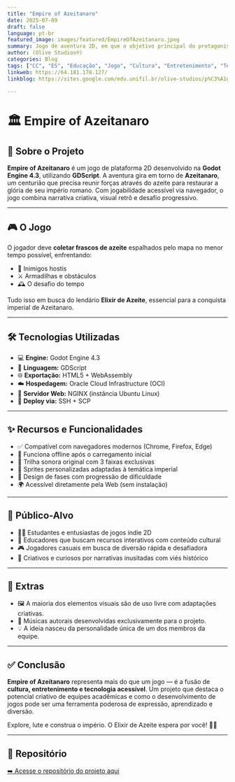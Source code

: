 ```yaml
---
title: "Empire of Azeitanaro"
date: 2025-07-09
draft: false
language: pt-br
featured_image: images/featured/EmpireOfAzeitanaro.jpeg
summary: Jogo de aventura 2D, em que o objetivo principal do protagonista Azeitanaro um centurião, será instituir o seu próprio império. Entretanto para conseguir tal feito será necessário derrotar os inimigos coletando vários itens, sendo o principal deles o Elixir de Azeite, que irá lhe conferir maior poder e força, possibilitando a ascensão do seu império ao final dessa jornada.
author: (Olive Studios®)
categories: Blog
tags: ["CC", "ES", "Educação", "Jogo", "Cultura", "Entretenimento", "Tecnologia"] 
linkweb: https://64.181.178.127/
linkblog: https://sites.google.com/edu.unifil.br/olive-studios/p%C3%A1gina-inicial?authuser=0

---
```


# 🏛️ Empire of Azeitanaro

## 📜 Sobre o Projeto
**Empire of Azeitanaro** é um jogo de plataforma 2D desenvolvido na **Godot Engine 4.3**, utilizando **GDScript**. A aventura gira em torno de **Azeitanaro**, um centurião que precisa reunir forças através do azeite para restaurar a glória de seu império romano. Com jogabilidade acessível via navegador, o jogo combina narrativa criativa, visual retrô e desafio progressivo.

---

## 🎮 O Jogo
O jogador deve **coletar frascos de azeite** espalhados pelo mapa no menor tempo possível, enfrentando:
- 👾 Inimigos hostis
- ⚔️ Armadilhas e obstáculos
- 🕰️ O desafio do tempo

Tudo isso em busca do lendário **Elixir de Azeite**, essencial para a conquista imperial de Azeitanaro.

---

## 🛠️ Tecnologias Utilizadas
- 💻 **Engine:** Godot Engine 4.3
- 🧠 **Linguagem:** GDScript
- 🌐 **Exportação:** HTML5 + WebAssembly
- ☁️ **Hospedagem:** Oracle Cloud Infrastructure (OCI)
- 🧭 **Servidor Web:** NGINX (instância Ubuntu Linux)
- 🔐 **Deploy via:** SSH + SCP

---

## ✨ Recursos e Funcionalidades
- ✅ Compatível com navegadores modernos (Chrome, Firefox, Edge)
- 📶 Funciona offline após o carregamento inicial
- 🎵 Trilha sonora original com 3 faixas exclusivas
- 🎨 Sprites personalizadas adaptadas à temática imperial
- 🧩 Design de fases com progressão de dificuldade
- 🌍 Acessível diretamente pela Web (sem instalação)

---

## 🎯 Público-Alvo
- 👨‍💻 Estudantes e entusiastas de jogos indie 2D
- 🏫 Educadores que buscam recursos interativos com conteúdo cultural
- 🎮 Jogadores casuais em busca de diversão rápida e desafiadora
- 🎨 Criativos e curiosos por narrativas inusitadas com viés histórico

---

## 🎁 Extras
- 🖼️ A maioria dos elementos visuais são de uso livre com adaptações criativas.
- 🎼 Músicas autorais desenvolvidas exclusivamente para o projeto.
- 💡 A ideia nasceu da personalidade única de um dos membros da equipe.

---

## ✅ Conclusão
**Empire of Azeitanaro** representa mais do que um jogo — é a fusão de **cultura, entretenimento e tecnologia acessível**. Um projeto que destaca o potencial criativo de equipes acadêmicas e como o desenvolvimento de jogos pode ser uma ferramenta poderosa de expressão, aprendizado e diversão. 

Explore, lute e construa o império. O Elixir de Azeite espera por você! 🏺🔥

---

## 🔗 Repositório
[➡️ Acesse o repositório do projeto aqui](https://github.com/UNIFILDEV/Empire_Of_Azeitanaro)

